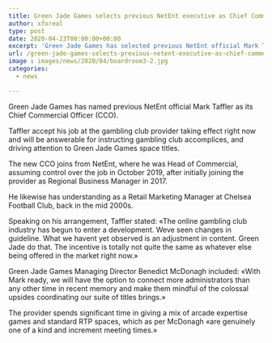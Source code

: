 ```yaml
---
title: Green Jade Games selects previous NetEnt executive as Chief Commercial Officer
author: xforeal 
type: post
date: 2020-04-23T00:00:00+00:00
excerpt: 'Green Jade Games has selected previous NetEnt official Mark Taffler as its Chief Commercial Officer (CCO) '
url: /green-jade-games-selects-previous-netent-executive-as-chief-commercial-officer/
image : images/news/2020/04/boardroom3-2.jpg
categories:
  - news

---
```

Green Jade Games has named previous NetEnt official Mark Taffler as its Chief Commercial Officer (CCO). 

Taffler accept his job at the gambling club provider taking effect right now and will be answerable for instructing gambling club accomplices, and driving attention to Green Jade Games space titles. 

The new CCO joins from NetEnt, where he was Head of Commercial, assuming control over the job in October 2019, after initially joining the provider as Regional Business Manager in 2017. 

He likewise has understanding as a Retail Marketing Manager at Chelsea Football Club, back in the mid 2000s. 

Speaking on his arrangement, Taffler stated: &#171;The online gambling club industry has begun to enter a development. Weve seen changes in guideline. What we havent yet observed is an adjustment in content. Green Jade do that. The incentive is totally not quite the same as whatever else being offered in the market right now.&#187; 

Green Jade Games Managing Director Benedict McDonagh included: &#171;With Mark ready, we will have the option to connect more administrators than any other time in recent memory and make them mindful of the colossal upsides coordinating our suite of titles brings.&#187; 

The provider spends significant time in giving a mix of arcade expertise games and standard RTP spaces, which as per McDonagh &#171;are genuinely one of a kind and increment meeting times.&#187;